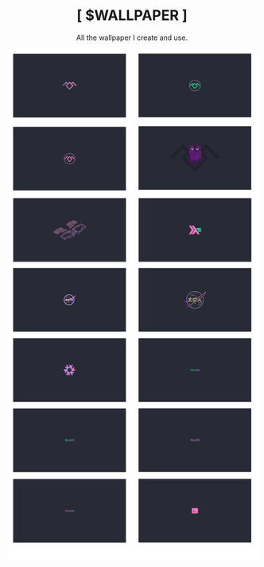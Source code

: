 <h1 align="center">[ $WALLPAPER ]</h1>
<p align="center">All the wallpaper I create and use.</p>


<p align="center">
  <img src="/overview.png" width="600" />
</p>

